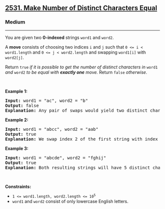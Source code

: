 <h2><a href="https://leetcode.com/problems/make-number-of-distinct-characters-equal/">2531. Make Number of Distinct Characters Equal</a></h2><h3>Medium</h3><hr><div><p>You are given two <strong>0-indexed</strong> strings <code>word1</code> and <code>word2</code>.</p>

<p>A <strong>move</strong> consists of choosing two indices <code>i</code> and <code>j</code> such that <code>0 &lt;= i &lt; word1.length</code> and <code>0 &lt;= j &lt; word2.length</code> and swapping <code>word1[i]</code> with <code>word2[j]</code>.</p>

<p>Return <code>true</code> <em>if it is possible to get the number of distinct characters in</em> <code>word1</code> <em>and</em> <code>word2</code> <em>to be equal with <strong>exactly one</strong> move. </em>Return <code>false</code> <em>otherwise</em>.</p>

<p>&nbsp;</p>
<p><strong class="example">Example 1:</strong></p>

<pre style="position: relative;"><strong>Input:</strong> word1 = "ac", word2 = "b"
<strong>Output:</strong> false
<strong>Explanation:</strong> Any pair of swaps would yield two distinct characters in the first string, and one in the second string.
<div class="open_grepper_editor" title="Edit &amp; Save To Grepper"></div></pre>

<p><strong class="example">Example 2:</strong></p>

<pre style="position: relative;"><strong>Input:</strong> word1 = "abcc", word2 = "aab"
<strong>Output:</strong> true
<strong>Explanation:</strong> We swap index 2 of the first string with index 0 of the second string. The resulting strings are word1 = "abac" and word2 = "cab", which both have 3 distinct characters.
<div class="open_grepper_editor" title="Edit &amp; Save To Grepper"></div></pre>

<p><strong class="example">Example 3:</strong></p>

<pre style="position: relative;"><strong>Input:</strong> word1 = "abcde", word2 = "fghij"
<strong>Output:</strong> true
<strong>Explanation:</strong> Both resulting strings will have 5 distinct characters, regardless of which indices we swap.
<div class="open_grepper_editor" title="Edit &amp; Save To Grepper"></div></pre>

<p>&nbsp;</p>
<p><strong>Constraints:</strong></p>

<ul>
	<li><code>1 &lt;= word1.length, word2.length &lt;= 10<sup>5</sup></code></li>
	<li><code>word1</code> and <code>word2</code> consist of only lowercase English letters.</li>
</ul>
</div>